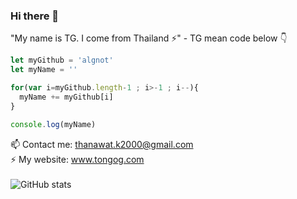 ### Hi there 👋
"My name is TG. I come from Thailand ⚡" - TG mean code below 👇

```javascript
let myGithub = 'algnot'   
let myName = ''

for(var i=myGithub.length-1 ; i>-1 ; i--){
  myName += myGithub[i]
}

console.log(myName)
```

 📫 Contact me: thanawat.k2000@gmail.com <br>
 ⚡ My website: www.tongog.com <br><br>
![GitHub stats](https://github-readme-stats.vercel.app/api?username=algnot&show_icons)

<!--
**algnot/algnot** is a ✨ _special_ ✨ repository because its `README.md` (this file) appears on your GitHub profile.
<hr>
 
![Top Langs](https://github-readme-stats.vercel.app/api/top-langs/?username=algnot)
Here are some ideas to get you started:

- 🔭 I’m currently working on ...
- 🌱 I’m currently learning ...
- 👯 I’m looking to collaborate on ...
- 🤔 I’m looking for help with ...
- 💬 Ask me about ...
- 📫 How to reach me: ...
- 😄 Pronouns: ...
- ⚡ Fun fact: ...
-->
